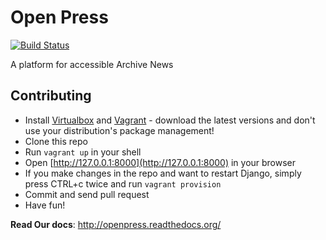 Open Press
==========

[![Build Status](https://travis-ci.org/hasadna/OpenPress.png?branch=develop)](https://travis-ci.org/hasadna/OpenPress)

A platform for accessible Archive News

Contributing
------------
* Install [Virtualbox](http://virtualbox.org) and [Vagrant](http://vagrantup.com/) - download the latest versions and don't use your distribution's package management!
* Clone this repo
* Run `vagrant up` in your shell
* Open [http://127.0.0.1:8000](http://127.0.0.1:8000) in your browser
* If you make changes in the repo and want to restart Django, simply press CTRL+c twice and run `vagrant provision`
* Commit and send pull request
* Have fun!



**Read Our docs**: http://openpress.readthedocs.org/
